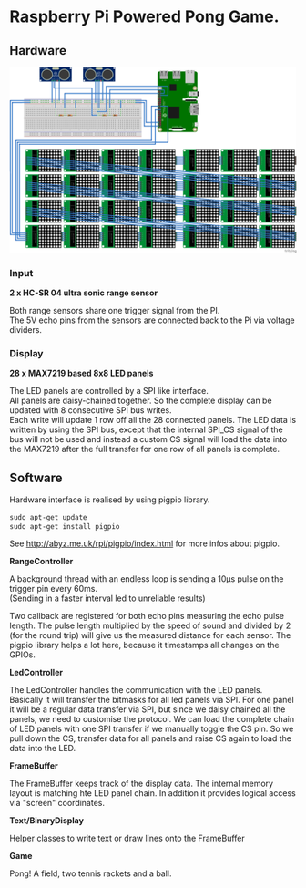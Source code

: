 # Raspberry Pi Powered Pong Game.

## Hardware

![sketch](sketch.png "Full sketch")

### Input
**2 x HC-SR 04 ultra sonic range sensor**

Both range sensors share one trigger signal from the PI.  
The 5V echo pins from the sensors are connected back to the Pi via voltage dividers. 

### Display
**28 x MAX7219 based 8x8 LED panels**

The LED panels are controlled by a SPI like interface.  
All panels are daisy-chained together. So the complete display can be updated with 8 consecutive SPI bus writes.  
Each write will update 1 row off all the 28 connected panels. The LED data is written by using the SPI bus, 
except that the internal SPI_CS signal of the bus will not be used and instead a custom CS signal will load 
the data into the MAX7219 after the full transfer for one row of all panels is complete.

## Software

Hardware interface is realised by using pigpio library.

    sudo apt-get update
    sudo apt-get install pigpio

See http://abyz.me.uk/rpi/pigpio/index.html for more infos about pigpio.

**RangeController**  

A background thread with an endless loop is sending a 10µs pulse on the trigger pin every 60ms.  
(Sending in a faster interval led to unreliable results)

Two callback are registered for both echo pins measuring the echo pulse length. 
The pulse length multiplied by the speed of sound and divided by 2 (for the round trip) 
will give us the measured distance for each sensor. The pigpio library helps a lot here, because it 
timestamps all changes on the GPIOs.

**LedController**  

The LedController handles the communication with the LED panels. Basically it will transfer the bitmasks for 
all led panels via SPI. For one panel it will be a regular data transfer via SPI, but since we daisy chained all the 
panels, we need to customise the protocol. We can load the complete chain of LED panels with one SPI transfer if
we manually toggle the CS pin. So we pull down the CS, transfer data for all panels and raise CS again to load the data
into the LED. 

**FrameBuffer**  

The FrameBuffer keeps track of the display data. The internal memory layout is matching hte LED panel chain. 
In addition it provides logical access via "screen" coordinates. 

**Text/BinaryDisplay**  

Helper classes to write text or draw lines onto the FrameBuffer

**Game**  

Pong! A field, two tennis rackets and a ball.
 
